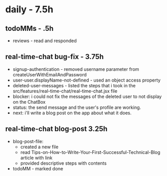 # daily - 7.5h

## todoMMs - .5h
* reviews - read and responded

## real-time-chat bug-fix - 3.75h
* signup-authentication - removed username parameter from  createUserWithEmailAndPassword
* user-user.displayName-not-defined - used an object access property
* deleted-user-messages - listed the steps that i took in the src/features/real-time-chat/real-time-chat.jsx file
* blocker: i could not fix the messages of the deleted user to not display on the ChatBox
* status: the send message and the user's profile are working.
* next: i'll write a blog post on the app about what it does.

## real-time-chat blog-post 3.25h
* blog-post-file:
  * created a new file
  * read Tips-on-How-to-Write-Your-First-Successful-Technical-Blog article with link
  * provided descriptive steps with contents
* todoMM - marked done